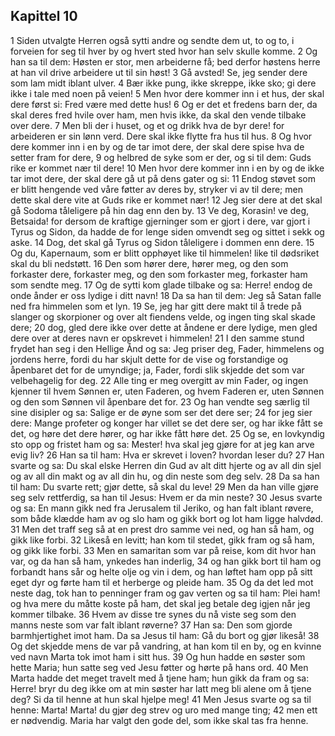 ## Kapittel 10

1 Siden utvalgte Herren også sytti andre og sendte dem ut, to og to, i forveien for seg til hver by og hvert sted hvor han selv skulle komme.
2 Og han sa til dem: Høsten er stor, men arbeiderne få; bed derfor høstens herre at han vil drive arbeidere ut til sin høst!
3 Gå avsted! Se, jeg sender dere som lam midt iblant ulver.
4 Bær ikke pung, ikke skreppe, ikke sko; gi dere ikke i tale med noen på veien!
5 Men hvor dere kommer inn i et hus, der skal dere først si: Fred være med dette hus!
6 Og er det et fredens barn der, da skal deres fred hvile over ham, men hvis ikke, da skal den vende tilbake over dere.
7 Men bli der i huset, og et og drikk hva de byr dere! for arbeideren er sin lønn verd. Dere skal ikke flytte fra hus til hus.
8 Og hvor dere kommer inn i en by og de tar imot dere, der skal dere spise hva de setter fram for dere,
9 og helbred de syke som er der, og si til dem: Guds rike er kommet nær til dere!
10 Men hvor dere kommer inn i en by og de ikke tar imot dere, der skal dere gå ut på dens gater og si:
11 Endog støvet som er blitt hengende ved våre føtter av deres by, stryker vi av til dere; men dette skal dere vite at Guds rike er kommet nær!
12 Jeg sier dere at det skal gå Sodoma tåleligere på hin dag enn den by.
13 Ve deg, Korasin! ve deg, Betsaida! for dersom de kraftige gjerninger som er gjort i dere, var gjort i Tyrus og Sidon, da hadde de for lenge siden omvendt seg og sittet i sekk og aske.
14 Dog, det skal gå Tyrus og Sidon tåleligere i dommen enn dere.
15 Og du, Kapernaum, som er blitt opphøyet like til himmelen! like til dødsriket skal du bli nedstøtt.
16 Den som hører dere, hører meg, og den som forkaster dere, forkaster meg, og den som forkaster meg, forkaster ham som sendte meg.
17 Og de sytti kom glade tilbake og sa: Herre! endog de onde ånder er oss lydige i ditt navn!
18 Da sa han til dem: Jeg så Satan falle ned fra himmelen som et lyn.
19 Se, jeg har gitt dere makt til å trede på slanger og skorpioner og over alt fiendens velde, og ingen ting skal skade dere;
20 dog, gled dere ikke over dette at åndene er dere lydige, men gled dere over at deres navn er opskrevet i himmelen!
21 I den samme stund frydet han seg i den Hellige Ånd og sa: Jeg priser deg, Fader, himmelens og jordens herre, fordi du har skjult dette for de vise og forstandige og åpenbaret det for de umyndige; ja, Fader, fordi slik skjedde det som var velbehagelig for deg.
22 Alle ting er meg overgitt av min Fader, og ingen kjenner til hvem Sønnen er, uten Faderen, og hvem Faderen er, uten Sønnen og den som Sønnen vil åpenbare det for.
23 Og han vendte seg særlig til sine disipler og sa: Salige er de øyne som ser det dere ser;
24 for jeg sier dere: Mange profeter og konger har villet se det dere ser, og har ikke fått se det, og høre det dere hører, og har ikke fått høre det.
25 Og se, en lovkyndig sto opp og fristet ham og sa: Mester! hva skal jeg gjøre for at jeg kan arve evig liv?
26 Han sa til ham: Hva er skrevet i loven? hvordan leser du?
27 Han svarte og sa: Du skal elske Herren din Gud av alt ditt hjerte og av all din sjel og av all din makt og av all din hu, og din neste som deg selv.
28 Da sa han til ham: Du svarte rett; gjør dette, så skal du leve!
29 Men da han ville gjøre seg selv rettferdig, sa han til Jesus: Hvem er da min neste?
30 Jesus svarte og sa: En mann gikk ned fra Jerusalem til Jeriko, og han falt iblant røvere, som både klædde ham av og slo ham og gikk bort og lot ham ligge halvdød.
31 Men det traff seg så at en prest dro samme vei ned, og han så ham, og gikk like forbi.
32 Likeså en levitt; han kom til stedet, gikk fram og så ham, og gikk like forbi.
33 Men en samaritan som var på reise, kom dit hvor han var, og da han så ham, ynkedes han inderlig,
34 og han gikk bort til ham og forbandt hans sår og helte olje og vin i dem, og han løftet ham opp på sitt eget dyr og førte ham til et herberge og pleide ham.
35 Og da det led mot neste dag, tok han to penninger fram og gav verten og sa til ham: Plei ham! og hva mere du måtte koste på ham, det skal jeg betale deg igjen når jeg kommer tilbake.
36 Hvem av disse tre synes du nå viste seg som den manns neste som var falt iblant røverne?
37 Han sa: Den som gjorde barmhjertighet imot ham. Da sa Jesus til ham: Gå du bort og gjør likeså!
38 Og det skjedde mens de var på vandring, at han kom til en by, og en kvinne ved navn Marta tok imot ham i sitt hus.
39 Og hun hadde en søster som hette Maria; hun satte seg ved Jesu føtter og hørte på hans ord.
40 Men Marta hadde det meget travelt med å tjene ham; hun gikk da fram og sa: Herre! bryr du deg ikke om at min søster har latt meg bli alene om å tjene deg? Si da til henne at hun skal hjelpe meg!
41 Men Jesus svarte og sa til henne: Marta! Marta! du gjør deg strev og uro med mange ting;
42 men ett er nødvendig. Maria har valgt den gode del, som ikke skal tas fra henne.

